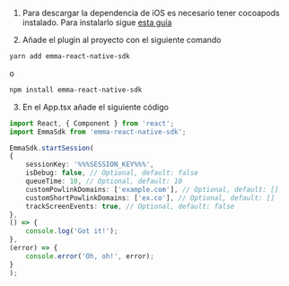 1. Para descargar la dependencia de iOS es necesario tener cocoapods instalado. Para instalarlo sigue <a target="_blank" rel="nofollow" href="https://guides.cocoapods.org/using/getting-started.html#toc_3">esta guía</a>

2. Añade el plugin al proyecto con el siguiente comando

```bash
yarn add emma-react-native-sdk
```
o

```bash
npm install emma-react-native-sdk
```

3. En el App.tsx añade el siguiente código

```typescript
import React, { Component } from 'react';
import EmmaSdk from 'emma-react-native-sdk';

EmmaSdk.startSession(
{
    sessionKey: '%%%SESSION_KEY%%%',
    isDebug: false, // Optional, default: false
    queueTime: 10, // Optional, default: 10
    customPowlinkDomains: ['example.com'], // Optional, default: []
    customShortPowlinkDomains: ['ex.co'], // Optional, default: []
    trackScreenEvents: true, // Optional, default: false
},
() => {
    console.log('Got it!');
},
(error) => {
    console.error('Oh, oh!', error);
}
);
```